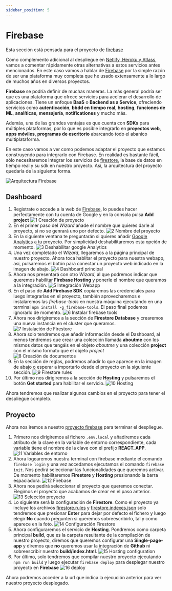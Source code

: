 ```yaml
---
sidebar_position: 5
---
```


# Firebase

Esta sección está pensada para el proyecto de [firebase](https://github.com/lucferbux/Taller-Firebase)

Como complemento adicional al despliegue en [Netlify, Heroku y Atlass](./backendbbdd), vamos a comentar rápidamente otras alternativas a estos servicios antes mencionados. En este caso vamos a hablar de [Firebase](https://firebase.google.com/) por la simple razón de ser una plataforma muy completa que he usado extensamente a lo largo de muchos años en diversos proyectos.

**Firebase** se podría definir de muchas maneras. La más general podría ser que es una plataforma que ofrece servicios para acelerar el desarrollo de aplicaciones. Tiene un enfoque **BaaS** o **Backend as a Service**, ofreciendo servicios como **autenticación**, **bbdd en tiempo real**, **hosting**, **funciones de ML**, **analíticas**, **mensajería**, **notificationes** y mucho más.

Además, una de las grandes ventajas es que cuenta con **SDKs** para múltiples plataformas, por lo que es posible integrarlo en **proyectos web**, **apps móviles**, **programas de escritorio** abarcando todo el abanico multiplataforma.

En este caso vamos a ver como podemos adaptar el proyecto que estamos construyendo para integrarlo con Firebase. En realidad es bastante fácil, sólo necesitaremos integrar los servicios de [firestore](https://firebase.google.com/docs/firestore), la base de datos en tiempo real y su sdk en nuestro proyecto. Así, la arquitectura del proyecto quedaría de la siguiente forma.

![Arquitectura Firebase](../../static/img/tutorial/deployment/architecture-deployment-firebase.svg)

## Dashboard

1. Registrate o accede a la web de [Firebase](https://firebase.google.com/), lo puedes hacer perfectamente con tu cuenta de Google y en la consola pulsa **Add project**
![1 Creación de proyecto](../../static/img/tutorial/deployment/firebase/1_create_project.png)
2. En el primer paso del *Wizard* añade el nombre que quieres darle al proyecto, si no se genrará uno por defecto.
![2 Nombre del proyecto](../../static/img/tutorial/deployment/firebase/2_name_project.png)
3. En la siguiente ventana te preguntarán si quieres añadir [Google Analytics](https://analytics.google.com/) a tu proyecto. Por simplicidad deshabilitaremos esta opción de momento.
![3 Deshabilitar google Analytics](../../static/img/tutorial/deployment/firebase/3_disable_analytics.png)
4. Una vez completado el *Wizard*, llegaremos a la página principal de nuestro proyecto. Ahora toca hablitar el proyecto para nuestra webapp, así, pulsaremos el botón para conectar un proyecto web indicado en la imagen de abajo.
![4 Dashboard principal](../../static/img/tutorial/deployment/firebase/4_main_dashboard.png)
5. Ahora nos presentará con otro *Wizard*, al que podremos indicar que queremos habilitar **Firebase Hosting** y ponerle el nombre que queramos a la integración.
![5 Integración Webapp](../../static/img/tutorial/deployment/firebase/5_add_webapp.png)
6. En el paso de **Add Firebase SDK** copiaremos las credenciales para luego integrarlas en el proyecto, también aprovecharemos e instalaremos las *firebase-tools* en nuestra máquina ejecutando en una terminal `npm install -g firebase-tools`. El paso final podemos ignorarlo de momento.
![6 Instalar firebase tools](../../static/img/tutorial/deployment/firebase/6_install_cli.png)
7. Ahora nos dirigiremos a la sección de **Firestore Database** y crearemos una nueva instancia en el cluster que queramos.
![7 Instalación de Firestore](../../static/img/tutorial/deployment/firebase/7_firestore_creation.png)
8. Ahora solo tendremos que añadir información desde el Dashboard, al menos tendremos que crear una colección llamada **aboutme** con los mismos datos que tengáis en el objeto *aboutme* y una colección **project** con el mismo formato que el objeto *project*
![8 Creación de documentos](../../static/img/tutorial/deployment/firebase/8_add_data.png)
9. En la sección de reglas, podremos añadir lo que aparece en la imagen de abajo o esperar a importarlo desde el proyecto en la siguiente sección.
![9 Firestore rules](../../static/img/tutorial/deployment/firebase/9_change_rules.png)
10. Por último nos dirigiremos a la sección de **Hosting** y pulsaremos el botón **Get started** para habilitar el servicio.
![10 Hosting](../../static/img/tutorial/deployment/firebase/10_hosting.png)

Ahora tendremos que realizar algunos cambios en el proyecto para tener el despliegue completo.

## Proyecto

Ahora nos iremos a nuestro [proyecto firebase](https://github.com/lucferbux/Taller-Firebase) para terminar el despliegue.

1. Primero nos dirigiremos al fichero `.env.local` y añadiremos cada atributo de la clave en la variable de entorno correspondiente, cada variable tiene el nombre de la clave con el prefijo **REACT_APP**.
![11 Variables de entorno](../../static/img/tutorial/deployment/netlify/11_selection_base.png)
2. Ahora logearemos nuestra terminal con firebase mediante el comando `firebase login` y una vez accedamos ejecutamos el comando `firebase init`. Nos pedirá seleccionar las funcionalidades que queremos activar. De momento habilitaremos **Firestore** y **Hosting** presionando la barra espaciadora.
![12 Firebase](../../static/img/tutorial/deployment/firebase/13_firebase_init.png)
3. Ahora nos pedirá seleccionar el proyecto que queremos conectar. Elegimos el proyecto que acabamos de crear en el paso anterior.
![13 Selección proyecto](../../static/img/tutorial/deployment/firebase/14_project_selection.png)
4. Lo siguiente será la configuración de **Firestore**. Como el proyecto ya incluye los archivos [firestore.rules](https://firebase.google.com/docs/firestore/security/get-started) y [firestore.indexes.json](https://firebase.google.com/docs/firestore/query-data/indexing) solo tendremos que presionar **Enter** para dejar por defecto el fichero y luego elegir **No** cuando pregunten si queremos sobreescribirlo, tal y como aparece en la foto.
![14 Configuración Firestore](../../static/img/tutorial/deployment/firebase/15_firestore_setup.png)
5. Ahora configuraremos el servicio de **Hosting**. Pondremos como carpeta principal **build**, que es la carpeta resultante de la compilación de nuestro proyecto, diremos que queremos configurar una **Single-page-app** y diremos que **no** queremos usar la integración de **Github** ni sobreescribir nuestro **build/index.html**.
![15 Hosting configuration](../../static/img/tutorial/deployment/firebase/16_hosting_setup.png)
6. Por último, solo tendremos que compilar nuestro proyecto ejecutando `npm run build` y luego ejecutar `firebase deploy` para desplegar nuestro proyecto en **Firebase**
![16 deploy](../../static/img/tutorial/deployment/firebase/17_firebase_deploy.png)

Ahora podremos acceder a la url que indica la ejecución anterior para ver nuestro proyecto desplegado.
